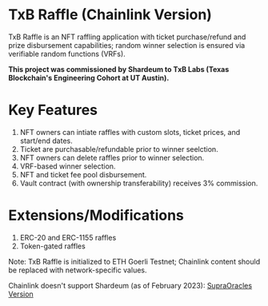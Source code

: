 # TxB Raffle (Chainlink Version)

TxB Raffle is an NFT raffling application with ticket purchase/refund and prize disbursement capabilities; random winner selection is ensured via verifiable random functions (VRFs).

**This project was commissioned by Shardeum to TxB Labs (Texas Blockchain's Engineering Cohort at UT Austin).**

# Key Features

1. NFT owners can intiate raffles with custom slots, ticket prices, and start/end dates.
2. Ticket are purchasable/refundable prior to winner seelction.
3. NFT owners can delete raffles prior to winner selection.
4. VRF-based winner selection.
5. NFT and ticket fee pool disbursement.
6. Vault contract (with ownership transferability) receives 3% commission.

# Extensions/Modifications

1. ERC-20 and ERC-1155 raffles
2. Token-gated raffles

Note: TxB Raffle is initialized to ETH Goerli Testnet; Chainlink content should be replaced with network-specific values.

Chainlink doesn't support Shardeum (as of February 2023): [SupraOracles Version](https://github.com/sreeduggirala/TxB-Raffle-SO)
